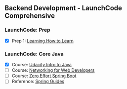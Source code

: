 ## Backend Development - LaunchCode Comprehensive

### LaunchCode: Prep
- [X] Prep 1: [Learning How to Learn](https://www.coursera.org/learn/learning-how-to-learn/home/welcome)

### LaunchCode: Core Java
- [X] Course: [Udacity Intro to Java](https://www.udacity.com/course/java-programming-basics--ud282)
- [ ] Course: [Networking for Web Developers](https://www.udacity.com/course/networking-for-web-developers--ud256)
- [ ] Course: [Zero Effort Spring Boot](https://www.youtube.com/watch?v=cTPAKMIm_pM&list=PLgGXSWYM2FpOa_FTla-x5Wd10dpmgrRC4)
- [ ] Reference: [Spring Guides](https://spring.io/guides)
